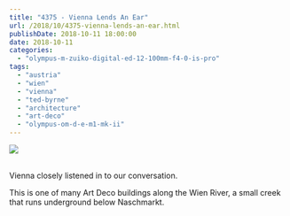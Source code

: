 ```yaml
---
title: "4375 - Vienna Lends An Ear"
url: /2018/10/4375-vienna-lends-an-ear.html
publishDate: 2018-10-11 18:00:00
date: 2018-10-11
categories: 
  - "olympus-m-zuiko-digital-ed-12-100mm-f4-0-is-pro"
tags: 
  - "austria"
  - "wien"
  - "vienna"
  - "ted-byrne"
  - "architecture"
  - "art-deco"
  - "olympus-om-d-e-m1-mk-ii"
---
```

<div class="container">
<div class="center"><a target="_blank" href="https://d25zfm9zpd7gm5.cloudfront.net/1200x1200/2017/20170802_100154_lr.jpg"><img class="webfeedsFeaturedVisual" src="https://d25zfm9zpd7gm5.cloudfront.net/0600x0600/2017/20170802_100154_lr.jpg" /></a></div>
</div>
<br />

Vienna closely listened in to our conversation.

This is one of many Art Deco buildings along the Wien River, a small
creek that runs underground below Naschmarkt.